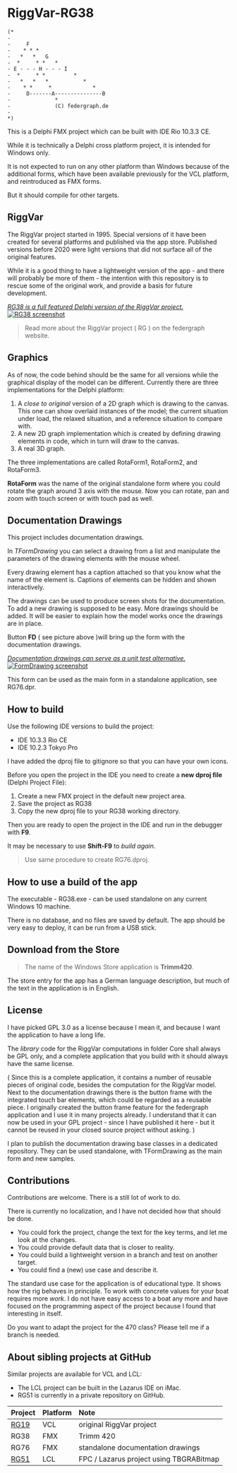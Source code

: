 ﻿# RiggVar-RG38

```
(*
-
-     F
-    * * *
-   *   *   G
-  *     * *   *
- E - - - H - - - I
-  *     * *         *
-   *   *   *           *
-    * *     *             *
-     D-------A---------------B
-              *
-              (C) federgraph.de
-
*)
```


This is a Delphi FMX project which can be built with IDE Rio 10.3.3 CE.

While it is technically a Delphi cross platform project, it is intended for Windows only.

It is not expected to run on any other platform than Windows because of the additional forms,
which have been available previously for the VCL platform, and reintroduced as FMX forms.

But it should compile for other targets.

## RiggVar

The RiggVar project started in 1995.
Special versions of it have been created for several platforms and published via the app store.
Published versions before 2020 were light versions that did not surface all of the original features.

While it is a good thing to have a lightweight version of the app - 
and there will probably be more of them - 
the intention with this repository is to rescue some of the original work,
and provide a basis for future development.

<a href="doc/images/RiggVar-RG38-01.png">*RG38 is a full featured Delphi version of the RiggVar project.*<br>
![RG38 screenshot](doc/images/RiggVar-RG38-01.png)</a>

> Read more about the RiggVar project ( RG ) on the federgraph website.

## Graphics

As of now, the code behind should be the same for all versions
while the graphical display of the model can be different.
Currently there are three implementations for the Delphi platform:

1. A *close to original* version of a 2D graph which is drawing to the canvas.
This one can show overlaid instances of the model; the current situation under load,
the relaxed situation, and a reference situation to compare with.
2. A new 2D graph implementation which is created by defining drawing elements in code, which in turn will draw to the canvas.
3. A real 3D graph.

The three implementations are called RotaForm1, RotaForm2, and RotaForm3.

**RotaForm** was the name of the original standalone form where you could rotate the graph around 3 axis with the mouse.
Now you can rotate, pan and zoom with touch screen or with touch pad as well.

## Documentation Drawings

This project includes documentation drawings.

In *TFormDrawing* you can select a drawing from a list and manipulate the parameters of the drawing elements with the mouse wheel.

Every drawing element has a caption attached so that you know what the name of the element is.
Captions of elements can be hidden and shown interactively.

The drawings can be used to produce screen shots for the documentation.
To add a new drawing is supposed to be easy.
More drawings should be added.
It will be easier to explain how the model works once the drawings are in place.

Button **FD** ( see picture above )will bring up the form with the documentation drawings.

<a href="doc/images/RiggVar-FD-01.png">*Documentation drawings can serve as a unit test alternative.*<br>
![FormDrawing screenshot](doc/images/RiggVar-FD-01.png)</a>

This form can be used as the main form in a standalone application, see RG76.dpr.

## How to build

Use the following IDE versions to build the project:
- IDE 10.3.3 Rio CE
- IDE 10.2.3 Tokyo Pro

I have added the dproj file to gitignore so that you can have your own icons.

Before you open the project in the IDE you need to create a **new dproj file** (Delphi Project File):

1. Create a new FMX project in the default new project area.
1. Save the project as RG38
1. Copy the new dproj file to your RG38 working directory.

Then you are ready to open the project in the IDE and run in the debugger with **F9**.

It may be necessary to use **Shift-F9** to *build again*.

> Use same procedure to create RG76.dproj.

## How to use a build of the app

The executable - RG38.exe - can be used standalone on any current Windows 10 machine.

There is no database, and no files are saved by default.
The app should be very easy to deploy, it can be run from a USB stick.

## Download from the Store

> The name of the Windows Store application is **Trimm420**.

The store entry for the app has a German language description,
but much of the text in the application is in English.

## License

I have picked GPL 3.0 as a license because I mean it,
and because I want the application to have a long life.

The *library* code for the RiggVar computations in folder Core shall always be GPL only,
and a complete application that you build with it should always have the same license.

( Since this is a complete application, it contains a number of reusable pieces of original code, besides the computation for the RiggVar model.
Next to the documentation drawings there is the button frame with the integrated touch bar elements, which could be regarded as a reusable piece.
I originally created the button frame feature for the federgraph application and I use it in many projects already.
I understand that it can now be used in your GPL project - since I have published it here - 
but it cannot be reused in your closed source project without asking. )

I plan to publish the documentation drawing base classes in a dedicated repository.
They can be used standalone, with TFormDrawing as the main form and new samples.

## Contributions

Contributions are welcome. There is a still lot of work to do.

There is currently no localization, and I have not decided how that should be done.

- You could fork the project, change the text for the key terms, and let me look at the changes.
- You could provide default data that is closer to reality.
- You could build a lightweight version in a branch and test on another target.
- You could find a (new) use case and describe it.

The standard use case for the application is of educational type.
It shows how the rig behaves in principle.
To work with concrete values for your boat requires more *work*.
I do not have easy access to a boat any more and have focused on the programming aspect of the project
because I found that interesting in itself.

Do you want to adapt the project for the 470 class?
Please tell me if a branch is needed.

## About sibling projects at GitHub

Similar projects are available for VCL and LCL:
- The LCL project can be built in the Lazarus IDE on iMac.
- RG51 is currently in a private repository on GitHub.

| Project | Platform | Note |
| :-- | :- | :- |
| [RG19](https://github.com/federgraph/RiggVar-RG19) | VCL | original RiggVar project |
| RG38 | FMX | Trimm 420 |
| RG76 | FMX | standalone documentation drawings |
| [RG51](https://github.com/federgraph/RiggVar-RG51) | LCL | FPC / Lazarus project using TBGRABitmap |
